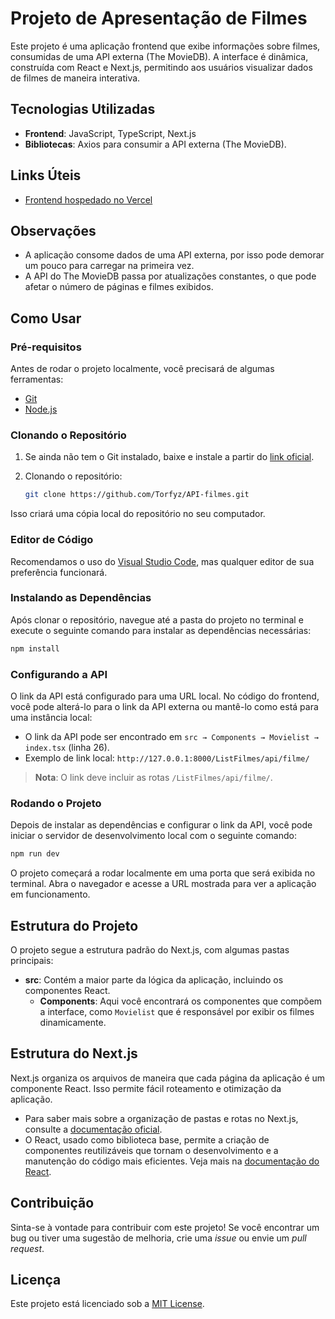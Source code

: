 # Projeto de Apresentação de Filmes

Este projeto é uma aplicação frontend que exibe informações sobre filmes, consumidas de uma API externa (The MovieDB). A interface é dinâmica, construída com React e Next.js, permitindo aos usuários visualizar dados de filmes de maneira interativa.

## Tecnologias Utilizadas

- **Frontend**: JavaScript, TypeScript, Next.js
- **Bibliotecas**: Axios para consumir a API externa (The MovieDB).

## Links Úteis

- [Frontend hospedado no Vercel](https://api-filmes-ten.vercel.app/)

## Observações

- A aplicação consome dados de uma API externa, por isso pode demorar um pouco para carregar na primeira vez.
- A API do The MovieDB passa por atualizações constantes, o que pode afetar o número de páginas e filmes exibidos.

## Como Usar

### Pré-requisitos

Antes de rodar o projeto localmente, você precisará de algumas ferramentas:

- [Git](https://git-scm.com/downloads)
- [Node.js](https://nodejs.org/)

### Clonando o Repositório

1. Se ainda não tem o Git instalado, baixe e instale a partir do [link oficial](https://git-scm.com/downloads).
2. Clonando o repositório:

   ```bash
   git clone https://github.com/Torfyz/API-filmes.git
   ```

Isso criará uma cópia local do repositório no seu computador.

### Editor de Código

Recomendamos o uso do [Visual Studio Code](https://code.visualstudio.com/), mas qualquer editor de sua preferência funcionará.

### Instalando as Dependências

Após clonar o repositório, navegue até a pasta do projeto no terminal e execute o seguinte comando para instalar as dependências necessárias:

```bash
npm install
```

### Configurando a API

O link da API está configurado para uma URL local. No código do frontend, você pode alterá-lo para o link da API externa ou mantê-lo como está para uma instância local:

- O link da API pode ser encontrado em `src → Components → Movielist → index.tsx` (linha 26).
- Exemplo de link local: `http://127.0.0.1:8000/ListFilmes/api/filme/`

> **Nota**: O link deve incluir as rotas `/ListFilmes/api/filme/`.

### Rodando o Projeto

Depois de instalar as dependências e configurar o link da API, você pode iniciar o servidor de desenvolvimento local com o seguinte comando:

```bash
npm run dev
```

O projeto começará a rodar localmente em uma porta que será exibida no terminal. Abra o navegador e acesse a URL mostrada para ver a aplicação em funcionamento.

## Estrutura do Projeto

O projeto segue a estrutura padrão do Next.js, com algumas pastas principais:

- **src**: Contém a maior parte da lógica da aplicação, incluindo os componentes React.
  - **Components**: Aqui você encontrará os componentes que compõem a interface, como `Movielist` que é responsável por exibir os filmes dinamicamente.

## Estrutura do Next.js

Next.js organiza os arquivos de maneira que cada página da aplicação é um componente React. Isso permite fácil roteamento e otimização da aplicação.

- Para saber mais sobre a organização de pastas e rotas no Next.js, consulte a [documentação oficial](https://nextjs.org/docs).
- O React, usado como biblioteca base, permite a criação de componentes reutilizáveis que tornam o desenvolvimento e a manutenção do código mais eficientes. Veja mais na [documentação do React](https://reactjs.org/docs/getting-started.html).

## Contribuição

Sinta-se à vontade para contribuir com este projeto! Se você encontrar um bug ou tiver uma sugestão de melhoria, crie uma *issue* ou envie um *pull request*.

## Licença

Este projeto está licenciado sob a [MIT License](LICENSE).

